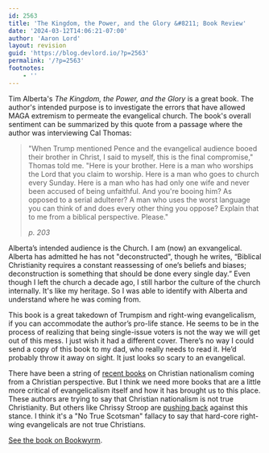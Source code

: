 ```yaml
---
id: 2563
title: 'The Kingdom, the Power, and the Glory &#8211; Book Review'
date: '2024-03-12T14:06:21-07:00'
author: 'Aaron Lord'
layout: revision
guid: 'https://blog.devlord.io/?p=2563'
permalink: '/?p=2563'
footnotes:
    - ''
---
```


<!-- wp:paragraph -->
<p>Tim Alberta's <em>The Kingdom, the Power, and the Glory</em> is a great book. The author's intended purpose is to investigate the errors that have allowed MAGA extremism to permeate the evangelical church. The book's overall sentiment can be summarized by this quote from a passage where the author was interviewing Cal Thomas:</p>
<!-- /wp:paragraph -->

<!-- wp:quote -->
<blockquote class="wp-block-quote"><!-- wp:paragraph -->
<p>"When Trump mentioned Pence and the evangelical audience booed their brother in Christ, I said to myself, this is the final compromise," Thomas told me. "Here is your brother. Here is a man who worships the Lord that you claim to worship. Here is a man who goes to church every Sunday. Here is a man who has had only one wife and never been accused of being unfaithful. And you're booing him? As opposed to a serial adulterer? A man who uses the worst language you can think of and does every other thing you oppose? Explain that to me from a biblical perspective. Please."</p>
<!-- /wp:paragraph --><cite>p. 203</cite></blockquote>
<!-- /wp:quote -->

<!-- wp:paragraph -->
<p>Alberta’s intended audience is the Church. I am (now) an exvangelical. Alberta has admitted he has not "deconstructed", though he writes, “Biblical Christianity requires a constant reassessing of one’s beliefs and biases; deconstruction is something that should be done every single day.” Even though I left the church a decade ago, I still harbor the culture of the church internally. It's like my heritage. So I was able to identify with Alberta and understand where he was coming from.</p>
<!-- /wp:paragraph -->

<!-- wp:paragraph -->
<p>This book is a great takedown of Trumpism and right-wing evangelicalism, if you can accommodate the author’s pro-life stance. He seems to be in the process of realizing that being single-issue voters is not the way we will get out of this mess. I just wish it had a different cover. There’s no way I could send a copy of this book to my dad, who really needs to read it. He’d probably throw it away on sight. It just looks so scary to an evangelical.</p>
<!-- /wp:paragraph -->

<!-- wp:paragraph -->
<p>There have been a string of <a href="/blog/2023/12/31/defending-democracy-from-christian-nationalists/" title="recent books">recent books</a> on Christian nationalism coming from a Christian perspective. But I think we need more books that are a little more critical of evangelicalism itself and how it has brought us to this place. These authors are trying to say that Christian nationalism is not true Christianity. But others like Chrissy Stroop are <a href="https://religiondispatches.org/christian-nationalism-is-authentically-christian-and-according-to-a-new-poll-most-white-evangelicals-are-supporters/" title="pushing back">pushing back</a> against this stance. I think it's a "No True Scotsman" fallacy to say that hard-core right-wing evangelicals are not true Christians.</p>
<!-- /wp:paragraph -->

<!-- wp:paragraph -->
<p><a href="https://bookwyrm.social/book/1487526/s/tim-alberta-the-kingdom-the-power-and-the-glory-american-evangelicals-in-an-age-of-extremism" title="See the book on Bookwyrm">See the book on Bookwyrm</a>.</p>
<!-- /wp:paragraph -->